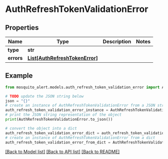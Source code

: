 # AuthRefreshTokenValidationError


## Properties

Name | Type | Description | Notes
------------ | ------------- | ------------- | -------------
**type** | **str** |  | 
**errors** | [**List[AuthRefreshTokenError]**](AuthRefreshTokenError.md) |  | 

## Example

```python
from mosquito_alert.models.auth_refresh_token_validation_error import AuthRefreshTokenValidationError

# TODO update the JSON string below
json = "{}"
# create an instance of AuthRefreshTokenValidationError from a JSON string
auth_refresh_token_validation_error_instance = AuthRefreshTokenValidationError.from_json(json)
# print the JSON string representation of the object
print(AuthRefreshTokenValidationError.to_json())

# convert the object into a dict
auth_refresh_token_validation_error_dict = auth_refresh_token_validation_error_instance.to_dict()
# create an instance of AuthRefreshTokenValidationError from a dict
auth_refresh_token_validation_error_from_dict = AuthRefreshTokenValidationError.from_dict(auth_refresh_token_validation_error_dict)
```
[[Back to Model list]](../README.md#documentation-for-models) [[Back to API list]](../README.md#documentation-for-api-endpoints) [[Back to README]](../README.md)


